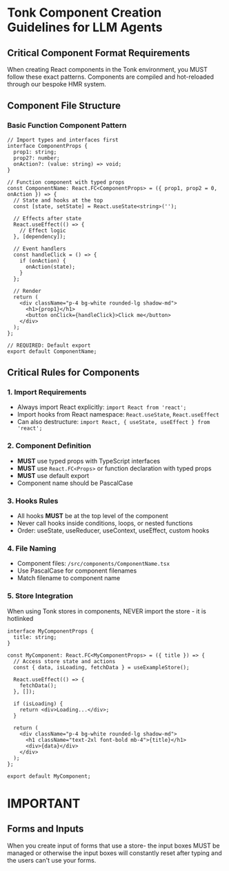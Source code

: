 # Tonk Component Creation Guidelines for LLM Agents

## Critical Component Format Requirements

When creating React components in the Tonk environment, you MUST follow these exact patterns.
Components are compiled and hot-reloaded through our bespoke HMR system.

## Component File Structure

### Basic Function Component Pattern

```tsx
// Import types and interfaces first
interface ComponentProps {
  prop1: string;
  prop2?: number;
  onAction?: (value: string) => void;
}

// Function component with typed props
const ComponentName: React.FC<ComponentProps> = ({ prop1, prop2 = 0, onAction }) => {
  // State and hooks at the top
  const [state, setState] = React.useState<string>('');

  // Effects after state
  React.useEffect(() => {
    // Effect logic
  }, [dependency]);

  // Event handlers
  const handleClick = () => {
    if (onAction) {
      onAction(state);
    }
  };

  // Render
  return (
    <div className="p-4 bg-white rounded-lg shadow-md">
      <h1>{prop1}</h1>
      <button onClick={handleClick}>Click me</button>
    </div>
  );
};

// REQUIRED: Default export
export default ComponentName;
```

## Critical Rules for Components

### 1. Import Requirements

- Always import React explicitly: `import React from 'react';`
- Import hooks from React namespace: `React.useState`, `React.useEffect`
- Can also destructure: `import React, { useState, useEffect } from 'react';`

### 2. Component Definition

- **MUST** use typed props with TypeScript interfaces
- **MUST** use `React.FC<Props>` or function declaration with typed props
- **MUST** use default export
- Component name should be PascalCase

### 3. Hooks Rules

- All hooks **MUST** be at the top level of the component
- Never call hooks inside conditions, loops, or nested functions
- Order: useState, useReducer, useContext, useEffect, custom hooks

### 4. File Naming

- Component files: `/src/components/ComponentName.tsx`
- Use PascalCase for component filenames
- Match filename to component name

### 5. Store Integration

When using Tonk stores in components, NEVER import the store - it is hotlinked

```tsx
interface MyComponentProps {
  title: string;
}

const MyComponent: React.FC<MyComponentProps> = ({ title }) => {
  // Access store state and actions
  const { data, isLoading, fetchData } = useExampleStore();

  React.useEffect(() => {
    fetchData();
  }, []);

  if (isLoading) {
    return <div>Loading...</div>;
  }

  return (
    <div className="p-4 bg-white rounded-lg shadow-md">
      <h1 className="text-2xl font-bold mb-4">{title}</h1>
      <div>{data}</div>
    </div>
  );
};

export default MyComponent;
```

# IMPORTANT

## Forms and Inputs

When you create input of forms that use a store- the input boxes MUST be managed or otherwise the
input boxes will constantly reset after typing and the users can't use your forms.
